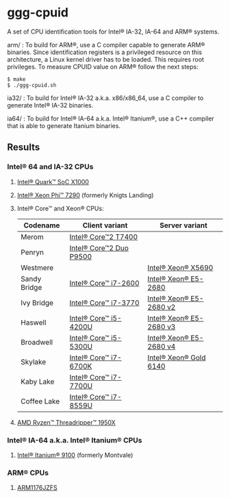 # ggg-cpuid

A set of CPU identification tools for Intel® IA-32, IA-64 and ARM® systems.

arm/  : To build for ARM®, use a C compiler capable to generate ARM® binaries. Since identification registers is a privileged resource on this architecture, a Linux kernel driver has to be loaded. This requires root privileges.
To measure CPUID value on ARM® follow the next steps:

    $ make
    $ ./ggg-cpuid.sh

ia32/ : To build for Intel® IA-32 a.k.a. x86/x86_64, use a C compiler to generate Intel® IA-32 binaries.

ia64/ : To build for Intel® IA-64 a.k.a. Intel® Itanium®, use a C++ compiler that is able to generate Itanium binaries.

## Results

### Intel® 64 and IA-32 CPUs

1. [Intel® Quark™ SoC X1000](dumps/ia32/Intel(R)%20Quark(TM)%20SoC%20X1000.md)
2. [Intel® Xeon Phi™ 7290](dumps/ia32/Intel(R)%20Xeon%20Phi(TM)%207290.md) (formerly Knigts Landing)
3. Intel® Core™ and Xeon® CPUs:

   | Codename     | Client variant              | Server variant              |
   | ---          | ---                         | ---                         |
   | Merom        | [Intel® Core™2 T7400][]     |                             |
   | Penryn       | [Intel® Core™2 Duo P9500][] |                             |
   | Westmere     |                             | [Intel® Xeon® X5690][]      |
   | Sandy Bridge | [Intel® Core™ i7-2600][]    | [Intel® Xeon® E5-2680][]    |
   | Ivy Bridge   | [Intel® Core™ i7-3770][]    | [Intel® Xeon® E5-2680 v2][] |
   | Haswell      | [Intel® Core™ i5-4200U][]   | [Intel® Xeon® E5-2680 v3][] |
   | Broadwell    | [Intel® Core™ i5-5300U][]   | [Intel® Xeon® E5-2680 v4][] |
   | Skylake      | [Intel® Core™ i7-6700K][]   | [Intel® Xeon® Gold 6140][]  |
   | Kaby Lake    | [Intel® Core™ i7-7700U][]   |                             |
   | Coffee Lake  | [Intel® Core™ i7-8559U][]   |                             |

[Intel® Core™2 T7400]: dumps/ia32/Intel(R)%20Core(TM)2%20T7400.md
[Intel® Core™2 Duo P9500]: dumps/ia32/Intel(R)%20Core(TM)2%20Duo%20P9500.md
[Intel® Xeon® X5690]: dumps/ia32/Intel(R)%20Xeon(R)%20X5690.md
[Intel® Core™ i7-2600]: dumps/ia32/Intel(R)%20Core(TM)%20i7-2600.md
[Intel® Xeon® E5-2680]: dumps/ia32/Intel(R)%20Xeon(R)%20E5-2680.md
[Intel® Core™ i7-3770]: dumps/ia32/Intel(R)%20Core(TM)%20i7-3770.md
[Intel® Xeon® E5-2680 v2]: dumps/ia32/Intel(R)%20Xeon(R)%20E5-2680%20v2.md
[Intel® Core™ i5-4200U]: dumps/ia32/Intel(R)%20Core(TM)%20i5-4200U.md
[Intel® Xeon® E5-2680 v3]: dumps/ia32/Intel(R)%20Xeon(R)%20E5-2680%20v3.md
[Intel® Core™ i5-5300U]: dumps/ia32/Intel(R)%20Core(TM)%20i5-5300U.md
[Intel® Xeon® E5-2680 v4]: dumps/ia32/Intel(R)%20Xeon(R)%20E5-2680%20v4.md
[Intel® Core™ i7-6700K]: dumps/ia32/Intel(R)%20Core(TM)%20i7-6700K.md
[Intel® Xeon® Gold 6140]: dumps/ia32/Intel(R)%20Xeon(R)%20Gold%206140.md
[Intel® Core™ i7-7700U]: dumps/ia32/Intel(R)%20Core(TM)%20i7-7700U.md
[Intel® Core™ i7-8559U]: dumps/ia32/Intel(R)%20Core(TM)%20i7-8559U.md

4. [AMD Ryzen™ Threadripper™ 1950X](dumps/ia32/AMD%20Ryzen%20Threadripper%201950X.md)

### Intel® IA-64 a.k.a. Intel® Itanium® CPUs

1. [Intel® Itanium® 9100](dumps/ia64/Intel(R)%20Itanium(R)%209100.md) (formerly Montvale)

### ARM® CPUs

1. [ARM1176JZFS](dumps/arm/ARM1176JZFS.md)

